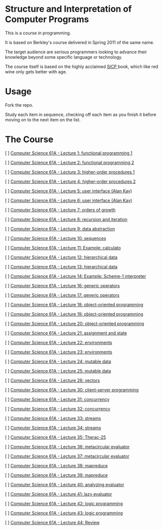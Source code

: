 # Structure and Interpretation of Computer Programs

This is a course in programming.

It is based on Berkley's course delivered in Spring 2011 of the same name.

The target audience are serious programmers looking to advance their knowledge beyond some specific  language or technology.

The course itself is based on the highly acclaimed [SICP ](https://www.amazon.com/Structure-Interpretation-Computer-Programs-Engineering/dp/0262510871) book, which like red wine only gets better with age.

# Usage

Fork the repo.

Study each item in sequence, checking off each item as you finish it before moving on to the next item on the list.  

# The Course

[ ] [Computer Science 61A - Lecture 1: functional programming 1](https://archive.org/details/ucberkeley_webcast_l28HAzKy0N8)

[ ] [Computer Science 61A - Lecture 2: functional programming 2](https://archive.org/details/ucberkeley_webcast_TTK2lZoWbPQ)

[ ] [Computer Science 61A - Lecture 3: higher-order procedures 1](https://archive.org/details/ucberkeley_webcast_ogIGxEzvnSE)

[ ] [Computer Science 61A - Lecture 4: higher-order procedures 2](https://archive.org/details/ucberkeley_webcast_ZvH3wF2qg7Q)

[ ] [Computer Science 61A - Lecture 5: user interface (Alan Kay)](https://archive.org/details/ucberkeley_webcast_dC4YGxzoAXk)

[ ] [Computer Science 61A - Lecture 6: user interface (Alan Kay)](https://archive.org/details/ucberkeley_webcast_qxDGE1-S_LE)

[ ] [Computer Science 61A - Lecture 7: orders of growth](https://archive.org/details/ucberkeley_webcast_32L5j10rrK0)

[ ] [Computer Science 61A - Lecture 8: recursion and iteration](https://archive.org/details/ucberkeley_webcast_0G3tNuBBO5I)

[ ] [Computer Science 61A - Lecture 9: data abstraction](https://archive.org/details/ucberkeley_webcast_Oy36XpGVyjA)

[ ] [Computer Science 61A - Lecture 10: sequences](https://archive.org/details/ucberkeley_webcast__qGeRWplPgc)

[ ] [Computer Science 61A - Lecture 11: Example: calculato](https://archive.org/details/ucberkeley_webcast_nzMPF59Ackg)

[ ] [Computer Science 61A - Lecture 12: hierarchical data](https://archive.org/details/ucberkeley_webcast_pSuEz5ZCVAg)

[ ] [Computer Science 61A - Lecture 13: hierarchical data](https://archive.org/details/ucberkeley_webcast_kbqJ3UGPgOc)

[ ] [Computer Science 61A - Lecture 14: Example: Scheme-1 interpreter](https://archive.org/details/ucberkeley_webcast_3FjDrWv00Hc)

[ ] [Computer Science 61A - Lecture 16: generic operators](https://archive.org/details/ucberkeley_webcast_rz_XpDhDtFI)

[ ] [Computer Science 61A - Lecture 17: generic operators](https://archive.org/details/ucberkeley_webcast_8HDIqZ2ZqKI)

[ ] [Computer Science 61A - Lecture 18: object-oriented programming](https://archive.org/details/ucberkeley_webcast_jq1v8YUftxE)

[ ] [Computer Science 61A - Lecture 19: object-oriented programming](https://archive.org/details/ucberkeley_webcast_S9mGKy3Dzqw)

[ ] [Computer Science 61A - Lecture 20: object-oriented programming](https://archive.org/details/ucberkeley_webcast_AYoW8-L2dTQ)

[ ] [Computer Science 61A - Lecture 21: assignment and state](https://archive.org/details/ucberkeley_webcast_crlcqL7lKME)

[ ] [Computer Science 61A - Lecture 22: environments](https://archive.org/details/ucberkeley_webcast_uxvRoOV9nOk)

[ ] [Computer Science 61A - Lecture 23: environments](https://archive.org/details/ucberkeley_webcast_jmDguUbxOns)

[ ] [Computer Science 61A - Lecture 24: mutable data](https://archive.org/details/ucberkeley_webcast_OCocDioUZOo)

[ ] [Computer Science 61A - Lecture 25: mutable data](https://archive.org/details/ucberkeley_webcast_YgUZP1YbHsM)

[ ] [Computer Science 61A - Lecture 26: vectors](https://archive.org/details/ucberkeley_webcast_vV7gargdGxU)

[ ] [Computer Science 61A - Lecture 30: client-server programming](https://archive.org/details/ucberkeley_webcast_Lr4zVJPpMrM)

[ ] [Computer Science 61A - Lecture 31: concurrency](https://archive.org/details/ucberkeley_webcast_tfTD0B8dX7I)

[ ] [Computer Science 61A - Lecture 32: concurrency](https://archive.org/details/ucberkeley_webcast_a_qhlzmXqAo)

[ ] [Computer Science 61A - Lecture 33: streams](https://archive.org/details/ucberkeley_webcast_LLl89UwSflo)

[ ] [Computer Science 61A - Lecture 34: streams](https://archive.org/details/ucberkeley_webcast_mtl0z0HgRTM)

[ ] [Computer Science 61A - Lecture 35: Therac-25](https://archive.org/details/ucberkeley_webcast_nxX-aAvZbmM)

[ ] [Computer Science 61A - Lecture 36: metacircular evaluator](https://archive.org/details/ucberkeley_webcast_E8ZyYL1qWWY)

[ ] [Computer Science 61A - Lecture 37: metacircular evaluator](https://archive.org/details/ucberkeley_webcast_0SbpbHiyyEU)

[ ] [Computer Science 61A - Lecture 38: mapreduce](https://archive.org/details/ucberkeley_webcast_OVbHFr6SG_8)

[ ] [Computer Science 61A - Lecture 39: mapreduce](https://archive.org/details/ucberkeley_webcast_tlABAGE-Tvc)

[ ] [Computer Science 61A - Lecture 40: analyzing evaluator](https://archive.org/details/ucberkeley_webcast_S9VoxtdsRyA)

[ ] [Computer Science 61A - Lecture 41: lazy evaluator](https://archive.org/details/ucberkeley_webcast_WJsgTZsFE3M)

[ ] [Computer Science 61A - Lecture 42: logic programming](https://archive.org/details/ucberkeley_webcast_JIMS_mspmug)

[ ] [Computer Science 61A - Lecture 43: logic programming](https://archive.org/details/ucberkeley_webcast_i5XtLVwTcZY)

[ ] [Computer Science 61A - Lecture 44: Review](https://archive.org/details/ucberkeley_webcast_zWiQru4tn-o)
